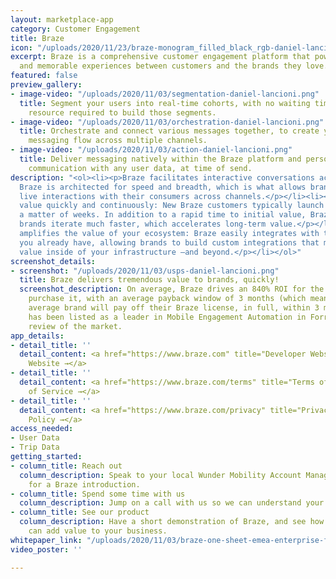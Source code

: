 ```yaml
---
layout: marketplace-app
category: Customer Engagement
title: Braze
icon: "/uploads/2020/11/23/braze-monogram_filled_black_rgb-daniel-lancioni.png"
excerpt: Braze is a comprehensive customer engagement platform that powers relevant
  and memorable experiences between customers and the brands they love.
featured: false
preview_gallery:
- image-video: "/uploads/2020/11/03/segmentation-daniel-lancioni.png"
  title: Segment your users into real-time cohorts, with no waiting times or engineering
    resource required to build those segments.
- image-video: "/uploads/2020/11/03/orchestration-daniel-lancioni.png"
  title: Orchestrate and connect various messages together, to create your perfect
    messaging flow across multiple channels.
- image-video: "/uploads/2020/11/03/action-daniel-lancioni.png"
  title: Deliver messaging natively within the Braze platform and personalise your
    communication with any user data, at time of send.
description: "<ol><li><p>Braze facilitates interactive conversations across channels:
  Braze is architected for speed and breadth, which is what allows brands to have
  live interactions with their consumers across channels.</p></li><li><p>Braze delivers
  value quickly and continuously: New Braze customers typically launch campaigns in
  a matter of weeks. In addition to a rapid time to initial value, Braze also helps
  brands iterate much faster, which accelerates long-term value.</p></li><li><p>Braze
  amplifies the value of your ecosystem: Braze easily integrates with the technology
  you already have, allowing brands to build custom integrations that multiply its
  value inside of your infrastructure –and beyond.</p></li></ol>"
screenshot_details:
- screenshot: "/uploads/2020/11/03/usps-daniel-lancioni.png"
  title: Braze delivers tremendous value to brands, quickly!
  screenshot_description: On average, Braze drives an 840% ROI for the brands who
    purchase it, with an average payback window of 3 months (which means that the
    average brand will pay off their Braze license, in full, within 3 months). Braze
    has been listed as a leader in Mobile Engagement Automation in Forrester's recent
    review of the market.
app_details:
- detail_title: ''
  detail_content: <a href="https://www.braze.com" title="Developer Website →">Developer
    Website →</a>
- detail_title: ''
  detail_content: <a href="https://www.braze.com/terms" title="Terms of Service →">Terms
    of Service →</a>
- detail_title: ''
  detail_content: <a href="https://www.braze.com/privacy" title="Privacy Policy →">Privacy
    Policy →</a>
access_needed:
- User Data
- Trip Data
getting_started:
- column_title: Reach out
  column_description: Speak to your local Wunder Mobility Account Manager, and ask
    for a Braze introduction.
- column_title: Spend some time with us
  column_description: Jump on a call with us so we can understand your business challenges.
- column_title: See our product
  column_description: Have a short demonstration of Braze, and see how our product
    can add value to your business.
whitepaper_link: "/uploads/2020/11/03/braze-one-sheet-emea-enterprise-focus-daniel-lancioni.pdf"
video_poster: ''

---
```

